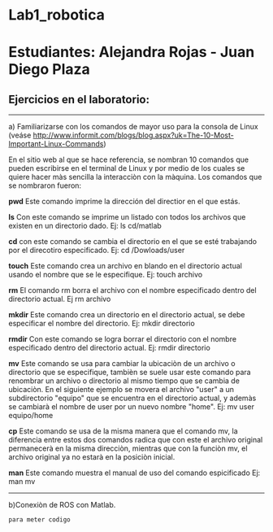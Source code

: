 # Lab1_robotica
# Estudiantes: Alejandra Rojas - Juan Diego Plaza
## Ejercicios en el laboratorio:
***
a)  Familiarizarse  con  los  comandos  de  mayor  uso  para  la  consola  de  Linux  (veáse http://www.informit.com/blogs/blog.aspx?uk=The-10-Most-Important-Linux-Commands)

  En el sitio web al que se hace referencia, se nombran 10 comandos que pueden escribirse en el terminal de Linux y por medio de los cuales se quiere hacer màs sencilla la interacciòn con la màquina. Los comandos que se nombraron fueron:

  **pwd**
  Este comando imprime la dirección del directior en el que estás. 

  **ls**
  Con este comando se imprime un listado con todos los archivos que existen en un directorio dado. Ej: ls cd/matlab

  **cd**
  con este comando  se cambia el directorio en el que se esté trabajando por el direcotiro especificado. Ej: cd /Dowloads/user

  **touch**
  Este comando crea un archivo en blando en el directorio actual usando el nombre que se le especifique. Ej: touch archivo

  **rm**
  El comando rm borra el archivo con el nombre especificado dentro del directorio actual. Ej rm archivo

  **mkdir**
  Este comando crea un directorio en el directorio actual, se debe especificar el nombre del directorio. Ej: mkdir directorio

  **rmdir**
  Con este comando se logra borrar el directorio con el nombre especificado dentro del directorio actual. Ej: rmdir directorio

  **mv** 
  Este comando se usa para cambiar la ubicaciòn de un archivo o directorio que se especifique, tambièn se suele usar este comando para renombrar un archivo o directorio al mismo tiempo que se cambia de ubicaciòn. En el siguiente ejemplo se movera el archivo "user" a un subdirectorio "equipo" que se encuentra en el directorio actual, y ademàs se cambiarà el nombre de user por un nuevo nombre "home". Ej: mv user equipo/home

  **cp**
  Este comando se usa de la misma manera que el comando mv, la diferencia entre estos dos comandos radica que con este el archivo original permanecerà en la misma direcciòn, mientras que con la funciòn mv, el archivo original ya no estarà en la posiciòn inicial.

  **man**
  Este comando muestra el manual de uso del comando espicificado   Ej: man mv                                                                                                                                                                                                       
***
b)Conexiòn de ROS con Matlab.



```
para meter codigo
```
